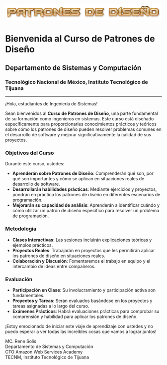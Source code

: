![](images/pdd.png)


# Bienvenida al Curso de Patrones de Diseño

## Departamento de Sistemas y Computación
### Tecnológico Nacional de México, Instituto Tecnológico de Tijuana

---

¡Hola, estudiantes de Ingeniería de Sistemas!

Sean bienvenidos al **Curso de Patrones de Diseño**, una parte fundamental de su formación como ingenieros en sistemas. Este curso está diseñado específicamente para proporcionarles conocimientos prácticos y teóricos sobre cómo los patrones de diseño pueden resolver problemas comunes en el desarrollo de software y mejorar significativamente la calidad de sus proyectos.

### Objetivos del Curso

Durante este curso, ustedes:

- **Aprenderán sobre Patrones de Diseño**: Comprenderán qué son, por qué son importantes y cómo se aplican en situaciones reales de desarrollo de software.
- **Desarrollarán habilidades prácticas**: Mediante ejercicios y proyectos, pondrán en práctica los patrones de diseño en diferentes escenarios de programación.
- **Mejorarán su capacidad de análisis**: Aprenderán a identificar cuándo y cómo utilizar un patrón de diseño específico para resolver un problema de programación.

### Metodología

- **Clases Interactivas**: Las sesiones incluirán explicaciones teóricas y ejemplos prácticos.
- **Proyectos Reales**: Trabajarán en proyectos que les permitirán aplicar los patrones de diseño en situaciones reales.
- **Colaboración y Discusión**: Fomentaremos el trabajo en equipo y el intercambio de ideas entre compañeros.

### Evaluación

- **Participación en Clase**: Su involucramiento y participación activa son fundamentales.
- **Proyectos y Tareas**: Serán evaluados basándose en los proyectos y tareas asignadas a lo largo del curso.
- **Exámenes Prácticos**: Habrá evaluaciones prácticas para comprobar su comprensión y habilidad para aplicar los patrones de diseño.

¡Estoy emocionado de iniciar este viaje de aprendizaje con ustedes y no puedo esperar a ver todas las increíbles cosas que vamos a lograr juntos!

MC. Rene Solis
<br> Departamento de Sistemas y Computación
<br> CTO Amazon Web Services Academy
<br> TECNM, Instituto Tecnológico de Tijuana



